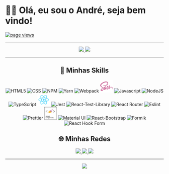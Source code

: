 <h1> 👨🏻 Olá, eu sou o André, seja bem vindo! </h1>

<a href="https://github.com/MunrraMT">
 <img src="https://komarev.com/ghpvc/?username=MunrraMT" alt="page views" />
</a>

<hr>

<div align="center">
  <a href="https://github.com/MunrraMT">
    <img height="180em" src="https://github-readme-stats.vercel.app/api?username=MunrraMT&count_private=true&show_icons=true&theme=tokyonight&include_all_commits=true" />
    <img height="180em" src="https://github-readme-stats.vercel.app/api/top-langs/?username=MunrraMT&theme=tokyonight&langs_count=8&layout=compact" />
  </a>
</div>

<hr>

<div align="center">
  <h2> 🚀 Minhas Skills </h2>
  <img height="40" src="https://user-images.githubusercontent.com/54816857/129416931-32dc3fbf-7ed9-4c3a-9cd2-81f832e60393.png" alt="HTML5"/>
  <img height="40" src="https://user-images.githubusercontent.com/54816857/129417170-9836cf96-1f3a-4d5e-a4a9-13e3ca8cc8df.png" alt="CSS"/>
 
  <img height="30" src="https://user-images.githubusercontent.com/54816857/129416107-d0e3acba-d9e6-4fd4-af45-9787a3e1a588.png" alt="NPM"/>
  <img height="40" src="https://user-images.githubusercontent.com/54816857/129416341-231fe3b7-b469-4f9f-9136-3296ad86f10a.png" alt="Yarn"/>
 
  <img height="40" src="https://user-images.githubusercontent.com/54816857/129417504-2d2403f2-e6d7-49ba-9755-397faad4ac36.png" alt="Webpack"/>
  <img height="40" src="https://raw.githubusercontent.com/github/explore/80688e429a7d4ef2fca1e82350fe8e3517d3494d/topics/sass/sass.png" alt="SASS"/>
 
  <img height="40" src="https://user-images.githubusercontent.com/54816857/129433215-25b8379d-10d2-4e15-beac-b955319f986a.png" alt="Javascript"/>
  <img height="40" src="https://user-images.githubusercontent.com/54816857/129418232-9b548d2b-b86d-4e69-a274-e42bf0338228.png" alt="NodeJS"/>
  <img height="40" src="https://user-images.githubusercontent.com/54816857/129433199-0a73590c-4868-47c9-a7b8-1be07ee71f63.png" alt="TypeScript"/>
 
  <img height="40" src="https://raw.githubusercontent.com/github/explore/80688e429a7d4ef2fca1e82350fe8e3517d3494d/topics/react/react.png" alt="React"/>
  <img height="40" src="https://user-images.githubusercontent.com/54816857/129418558-62aa823d-cb39-43ca-90fd-7afb1d7d6682.png" alt="Jest"/>
  <img height="40" src="https://user-images.githubusercontent.com/54816857/129418709-c9bd3443-a240-4afe-8b35-1f90405cae04.png" alt="React-Test-Library"/>
  <img height="40" src="https://user-images.githubusercontent.com/54816857/129414372-77aaf421-9252-496a-865a-06430e5c4de9.png" alt="React Router"/>
 
  <img height="40" src="https://user-images.githubusercontent.com/54816857/129417713-91889ca9-acea-4e0f-8fbf-bcb04fe769a1.png" alt="Eslint"/>
  <img height="40" src="https://user-images.githubusercontent.com/54816857/129417821-cc6a4efd-d85d-443f-9efa-a843c9fcb7a4.png" alt="Prettier"/>
 
  <img height="40" src="https://raw.githubusercontent.com/github/explore/80688e429a7d4ef2fca1e82350fe8e3517d3494d/topics/styled-components/styled-components.png" alt="Styled-Components"/>
 
  <img height="40" src="https://user-images.githubusercontent.com/54816857/129413955-de5aa777-f530-4d4f-8198-e346dd2dbb7c.png" alt="Material UI"/>
  <img height="40" src="https://user-images.githubusercontent.com/54816857/129413889-9bc50208-6843-4136-a1fb-570a8b7a4895.png" alt="React-Bootstrap"/>
 
  <img height="40" src="https://user-images.githubusercontent.com/54816857/129413281-3a179b64-adcc-49ce-bc64-b923f823eab1.png" alt="Formik"/>
  <img height="40" src="https://user-images.githubusercontent.com/54816857/129414083-179b30de-ac6d-4947-b46d-64994581401a.png" alt="React Hook Form"/>
</div>

<div align="center">
  <h2> 🌐 Minhas Redes </h2>
  <a href="https://www.linkedin.com/in/andr%C3%A9-rodrigues-86369544/" alt="Linkedin">
   <img src="https://img.shields.io/badge/linkedin-%230077B5.svg?style=for-the-badge&logo=linkedin&logoColor=white/" />
  </a>
  <a href="dev-asantos@outlook.com" alt="Outlook">
   <img src="https://img.shields.io/badge/Microsoft_Outlook-0078D4?style=for-the-badge&logo=microsoft-outlook&logoColor=white" />
  </a>
  <a href="https://api.whatsapp.com/send?phone=5565999965616" alt="WhatsApp">
    <img src="https://img.shields.io/badge/WhatsApp-25D366?style=for-the-badge&logo=whatsapp&logoColor=white"/>
  </a>
</div>

<hr>

<div align="center">  
  <a href="https://github.com/MunrraMT">
    <img src="https://github-readme-stats.vercel.app/api/wakatime?username=MunrraMT" />
  </a>
</div>
